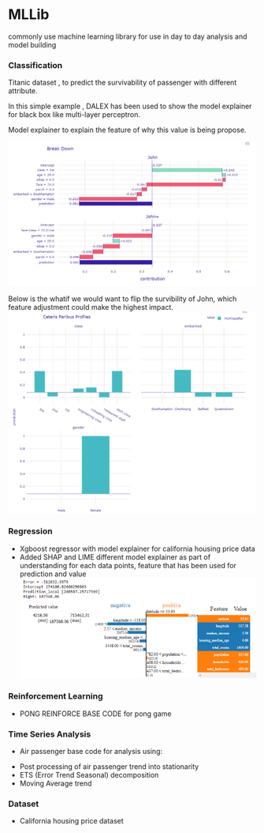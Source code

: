 # MLLib
commonly use machine learning library for use in day to day analysis and model building


### Classification

Titanic dataset , to predict the survivability of passenger with different attribute.

In this simple example , DALEX has been used to show the model explainer for black box like multi-layer perceptron.

Model explainer to explain the feature of why this value is being propose.

![DalexModelExplainer](assets/TitanicModelExplainer.png)


Below is the whatif we would want to flip the survibility of John, which feature adjustment could make the highest impact.
![whatif](assets/CeterisParibusProfiles.png)

### Regression 
* Xgboost regressor with model explainer for california housing price data
* Added SHAP and LIME different model explainer as part of understanding for each data points, feature that has been used for prediction and value
![explainer](assets/explainer_visual.png)

### Reinforcement Learning
* PONG REINFORCE BASE CODE for pong game

### Time Series Analysis
* Air passenger base code for analysis using:
- Post processing of air passenger trend into stationarity
- ETS (Error Trend Seasonal) decomposition 
- Moving Average trend 

### Dataset
* California housing price dataset
